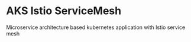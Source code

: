 # AKS Istio ServiceMesh
Microservice architecture based kubernetes application with Istio service mesh
